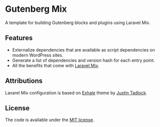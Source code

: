 # Gutenberg Mix
A template for building Gutenberg blocks and plugins using Laravel Mix.

## Features
* Externalize dependencies that are available as script dependencies on modern WordPress sites.
* Generate a list of dependencies and version hash for each entry point.
* All the benefits that come with [Laravel Mix](https://laravel.com/docs/5.8/mix).

## Attributions
Lavarel Mix configuration is based on [Exhale](https://themehybrid.com/themes/exhale) theme by [Justin Tadlock](https://github.com/justintadlock).

## License
The code is available under the [MIT license](LICENSE.txt).
